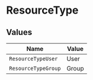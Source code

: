 # ResourceType


## Values

| Name                | Value               |
| ------------------- | ------------------- |
| `ResourceTypeUser`  | User                |
| `ResourceTypeGroup` | Group               |